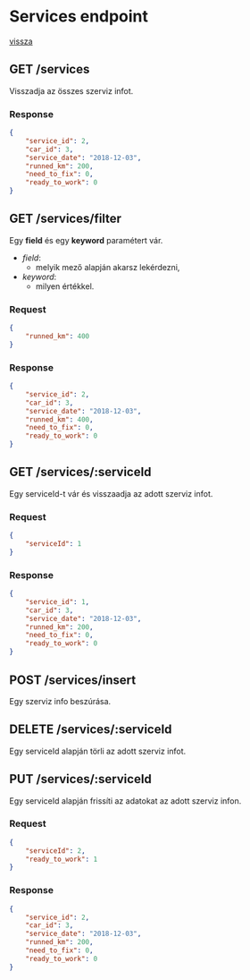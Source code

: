 # Services endpoint

[vissza](index.md)

## **GET** /services
Visszadja az összes szerviz infot.
	
### Response
```json
{
	"service_id": 2,	
	"car_id": 3,	
	"service_date": "2018-12-03",	
	"runned_km": 200,	
	"need_to_fix": 0,	
	"ready_to_work": 0
}
```

## **GET** /services/filter
Egy **field** és egy **keyword** paramétert vár.
* *field*: 
	* melyik mező alapján akarsz lekérdezni,
* *keyword*: 
	* milyen értékkel.

### Request
```json
{
	"runned_km": 400
}
```
### Response
```json
{
	"service_id": 2,	
	"car_id": 3,	
	"service_date": "2018-12-03",	
	"runned_km": 400,	
	"need_to_fix": 0,	
	"ready_to_work": 0
}
```

## **GET** /services/:serviceId
Egy serviceId-t vár és visszaadja az adott szerviz infot.

### Request
```json
{
	"serviceId": 1
}
```

### Response
```json
{
	"service_id": 1,	
	"car_id": 3,	
	"service_date": "2018-12-03",	
	"runned_km": 200,	
	"need_to_fix": 0,	
	"ready_to_work": 0
}
```

## **POST** /services/insert
Egy szerviz info beszúrása.

## **DELETE** /services/:serviceId
Egy serviceId alapján törli az adott szerviz infot.

## **PUT** /services/:serviceId
Egy serviceId alapján frissíti az adatokat az adott szerviz infon.

### Request
```json
{
	"serviceId": 2,
	"ready_to_work": 1
}
```

### Response
```json
{
	"service_id": 2,	
	"car_id": 3,	
	"service_date": "2018-12-03",	
	"runned_km": 200,	
	"need_to_fix": 0,	
	"ready_to_work": 0
}
```



